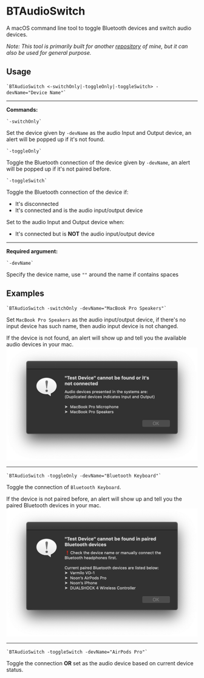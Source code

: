 # BTAudioSwitch
 A macOS command line tool to toggle Bluetooth devices and switch audio devices.
 
 *Note: This tool is primarily built for another [repository](https://github.com/noonchen/BTT_AppleWirelessHeadphone) of mine, but it can also be used for general purpose.*

## Usage
    `BTAudioSwitch <-switchOnly|-toggleOnly|-toggleSwitch> -devName="Device Name"`
---
**Commands:**

    `-switchOnly` 
Set the device given by `-devName` as the audio Input and Output device, an alert will be popped up if it's not found.

    `-toggleOnly`
Toggle the Bluetooth connection of the device given by `-devName`, an alert will be popped up if it's not paired before.

    `-toggleSwitch`
Toggle the Bluetooth connection of the device if:
- It's disconnected
- It's connected and is the audio input/output device

Set to the audio Input and Output device when:
- It's connected but is **NOT** the audio input/output device

---
**Required argument:**

    `-devName`
Specify the device name, use `""` around the name if contains spaces

## Examples

    `BTAudioSwitch -switchOnly -devName="MacBook Pro Speakers"`
Set `MacBook Pro Speakers` as the audio input/output device, if there's no input device has such name, then audio input device is not changed.

If the device is not found, an alert will show up and tell you the available audio devices in your mac.
![](/screenshots/alert_audio.png)

---
    `BTAudioSwitch -toggleOnly -devName="Bluetooth Keyboard"`
Toggle the connection of `Bluetooth Keyboard`.

If the device is not paired before, an alert will show up and tell you the paired Bluetooth devices in your mac.
![](/screenshots/alert_BT.png)

---
    `BTAudioSwitch -toggleSwitch -devName="AirPods Pro"`
Toggle the connection **OR** set as the audio device based on current device status.